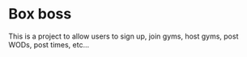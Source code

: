 # Box boss
This is a project to allow users to sign up, join gyms, host 
gyms, post WODs, post times, etc...